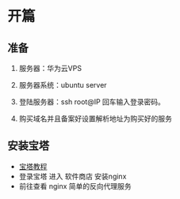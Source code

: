 # 开篇

## 准备

1. 服务器：华为云VPS

2. 服务器系统：ubuntu server

3. 登陆服务器：ssh root@IP   回车输入登录密码。

4. 购买域名并且备案好设置解析地址为购买好的服务

   

## 安装宝塔

* [宝塔教程](https://www.bt.cn/bbs/thread-19376-1-1.html)   
* 登录宝塔 进入 软件商店 安装nginx 
* 前往查看 nginx 简单的反向代理服务